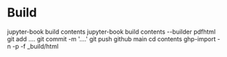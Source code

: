 # Build

jupyter-book build contents
jupyter-book build contents --builder pdfhtml
git add ....
git commit -m '....'
git push github main
cd contents
ghp-import -n -p -f _build/html
